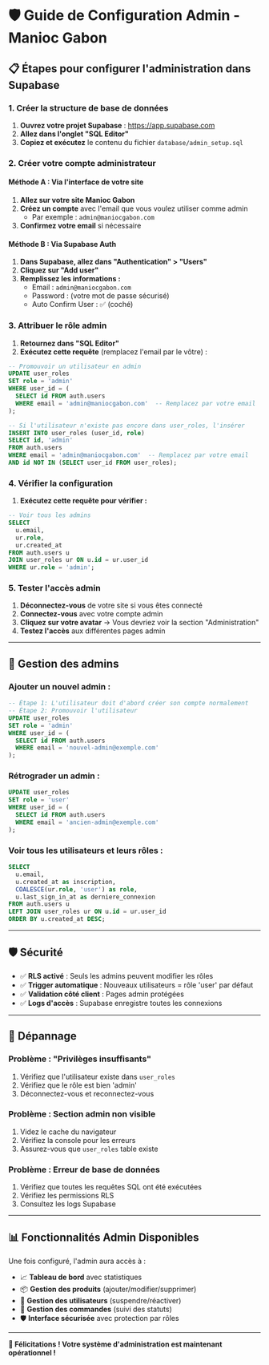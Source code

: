 # 🛡️ Guide de Configuration Admin - Manioc Gabon

## 📋 **Étapes pour configurer l'administration dans Supabase**

### **1. Créer la structure de base de données**

1. **Ouvrez votre projet Supabase** : https://app.supabase.com
2. **Allez dans l'onglet "SQL Editor"**
3. **Copiez et exécutez** le contenu du fichier `database/admin_setup.sql`

### **2. Créer votre compte administrateur**

#### **Méthode A : Via l'interface de votre site**
1. **Allez sur votre site Manioc Gabon**
2. **Créez un compte** avec l'email que vous voulez utiliser comme admin
   - Par exemple : `admin@maniocgabon.com`
3. **Confirmez votre email** si nécessaire

#### **Méthode B : Via Supabase Auth**
1. **Dans Supabase, allez dans "Authentication" > "Users"**
2. **Cliquez sur "Add user"**
3. **Remplissez les informations :**
   - Email : `admin@maniocgabon.com`
   - Password : (votre mot de passe sécurisé)
   - Auto Confirm User : ✅ (coché)

### **3. Attribuer le rôle admin**

1. **Retournez dans "SQL Editor"**
2. **Exécutez cette requête** (remplacez l'email par le vôtre) :

```sql
-- Promouvoir un utilisateur en admin
UPDATE user_roles 
SET role = 'admin' 
WHERE user_id = (
  SELECT id FROM auth.users 
  WHERE email = 'admin@maniocgabon.com'  -- Remplacez par votre email
);

-- Si l'utilisateur n'existe pas encore dans user_roles, l'insérer
INSERT INTO user_roles (user_id, role)
SELECT id, 'admin'
FROM auth.users 
WHERE email = 'admin@maniocgabon.com'  -- Remplacez par votre email
AND id NOT IN (SELECT user_id FROM user_roles);
```

### **4. Vérifier la configuration**

1. **Exécutez cette requête pour vérifier :**

```sql
-- Voir tous les admins
SELECT 
  u.email,
  ur.role,
  ur.created_at
FROM auth.users u
JOIN user_roles ur ON u.id = ur.user_id
WHERE ur.role = 'admin';
```

### **5. Tester l'accès admin**

1. **Déconnectez-vous** de votre site si vous êtes connecté
2. **Connectez-vous** avec votre compte admin
3. **Cliquez sur votre avatar** → Vous devriez voir la section "Administration"
4. **Testez l'accès** aux différentes pages admin

---

## 🔧 **Gestion des admins**

### **Ajouter un nouvel admin :**
```sql
-- Étape 1: L'utilisateur doit d'abord créer son compte normalement
-- Étape 2: Promouvoir l'utilisateur
UPDATE user_roles 
SET role = 'admin' 
WHERE user_id = (
  SELECT id FROM auth.users 
  WHERE email = 'nouvel-admin@exemple.com'
);
```

### **Rétrograder un admin :**
```sql
UPDATE user_roles 
SET role = 'user' 
WHERE user_id = (
  SELECT id FROM auth.users 
  WHERE email = 'ancien-admin@exemple.com'
);
```

### **Voir tous les utilisateurs et leurs rôles :**
```sql
SELECT 
  u.email,
  u.created_at as inscription,
  COALESCE(ur.role, 'user') as role,
  u.last_sign_in_at as derniere_connexion
FROM auth.users u
LEFT JOIN user_roles ur ON u.id = ur.user_id
ORDER BY u.created_at DESC;
```

---

## 🛡️ **Sécurité**

- ✅ **RLS activé** : Seuls les admins peuvent modifier les rôles
- ✅ **Trigger automatique** : Nouveaux utilisateurs = rôle 'user' par défaut  
- ✅ **Validation côté client** : Pages admin protégées
- ✅ **Logs d'accès** : Supabase enregistre toutes les connexions

---

## 🚨 **Dépannage**

### **Problème : "Privilèges insuffisants"**
1. Vérifiez que l'utilisateur existe dans `user_roles`
2. Vérifiez que le rôle est bien 'admin'
3. Déconnectez-vous et reconnectez-vous

### **Problème : Section admin non visible**
1. Videz le cache du navigateur
2. Vérifiez la console pour les erreurs
3. Assurez-vous que `user_roles` table existe

### **Problème : Erreur de base de données**
1. Vérifiez que toutes les requêtes SQL ont été exécutées
2. Vérifiez les permissions RLS
3. Consultez les logs Supabase

---

## 📊 **Fonctionnalités Admin Disponibles**

Une fois configuré, l'admin aura accès à :

- 📈 **Tableau de bord** avec statistiques
- 📦 **Gestion des produits** (ajouter/modifier/supprimer)
- 👥 **Gestion des utilisateurs** (suspendre/réactiver)
- 🛒 **Gestion des commandes** (suivi des statuts)
- 🛡️ **Interface sécurisée** avec protection par rôles

---

**🎉 Félicitations ! Votre système d'administration est maintenant opérationnel !** 